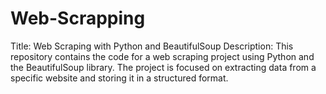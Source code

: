 # Web-Scrapping
Title: Web Scraping with Python and BeautifulSoup  Description: This repository contains the code for a web scraping project using Python and the BeautifulSoup library. The project is focused on extracting data from a specific website and storing it in a structured format.
